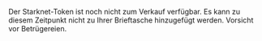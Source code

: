 Der Starknet-Token ist noch nicht zum Verkauf verfügbar. Es kann zu diesem Zeitpunkt nicht zu Ihrer Brieftasche hinzugefügt werden. Vorsicht vor Betrügereien.